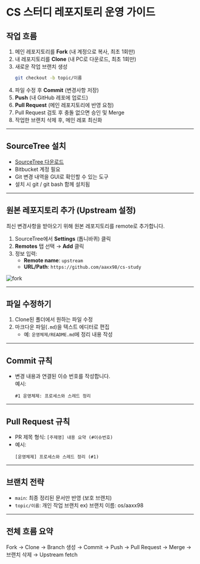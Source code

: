 # CS 스터디 레포지토리 운영 가이드

## 작업 흐름

1. 메인 레포지토리를 **Fork** (내 계정으로 복사, 최초 1회만)
2. 내 레포지토리를 **Clone** (내 PC로 다운로드, 최초 1회만)
3. 새로운 작업 브랜치 생성
   ```bash
   git checkout -b topic/이름
   ```
4. 파일 수정 후 **Commit** (변경사항 저장)
5. **Push** (내 GitHub 레포에 업로드)
6. **Pull Request** (메인 레포지토리에 반영 요청)
7. Pull Request 검토 후 충돌 없으면 승인 및 Merge
8. 작업한 브랜치 삭제 후, 메인 레포 최신화

---

## SourceTree 설치

- [SourceTree 다운로드](https://www.sourcetreeapp.com/)
- Bitbucket 계정 필요
- Git 변경 내역을 GUI로 확인할 수 있는 도구
- 설치 시 git / git bash 함께 설치됨

---

## 원본 레포지토리 추가 (Upstream 설정)

최신 변경사항을 받아오기 위해 원본 레포지토리를 remote로 추가합니다.

1. SourceTree에서 **Settings** (톱니바퀴) 클릭
2. **Remotes** 탭 선택 → **Add** 클릭
3. 정보 입력:
   - **Remote name**: `upstream`
   - **URL/Path**: `https://github.com/aaxx98/cs-study`

![fork](./image.png)

---

## 파일 수정하기

1. Clone된 폴더에서 원하는 파일 수정
2. 마크다운 파일(`.md`)을 텍스트 에디터로 편집
   - 예: `운영체제/README.md`에 정리 내용 작성

---

## Commit 규칙

- 변경 내용과 연결된 이슈 번호를 작성합니다.  
  예시:
  ```
  #1 운영체제: 프로세스와 스레드 정리
  ```

---

## Pull Request 규칙

- PR 제목 형식: `[주제명] 내용 요약 (#이슈번호)`
- 예시:
  ```
  [운영체제] 프로세스와 스레드 정리 (#1)
  ```

---

## 브랜치 전략

- `main`: 최종 정리된 문서만 반영 (보호 브랜치)
- `topic/이름`: 개인 작업 브랜치 ex) 브랜치 이름: os/aaxx98

---

## 전체 흐름 요약

Fork → Clone → Branch 생성 → Commit → Push → Pull Request → Merge → 브랜치 삭제 → Upstream fetch
